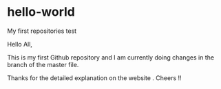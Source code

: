 # hello-world
My first  repositories test

Hello All, 

This is my first Github repository and I am currently doing changes in the branch of the master file. 

Thanks for the detailed explanation on the website . Cheers !!

